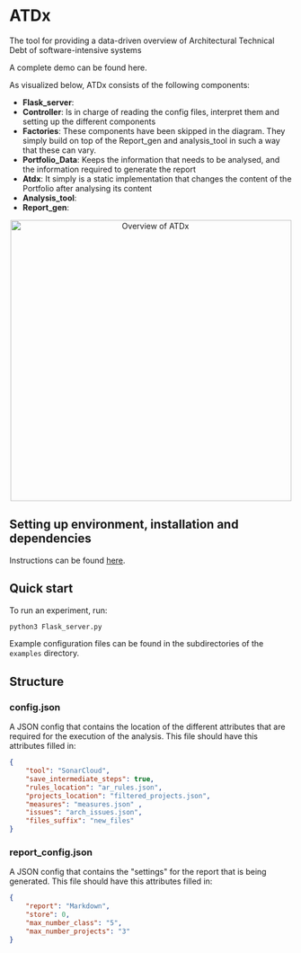 # ATDx
The tool for  providing a data-driven overview of Architectural Technical Debt of software-intensive systems

A complete demo can be found here.

As visualized below, ATDx  consists of the following components:
- **Flask_server**:
- **Controller**: Is in charge of reading the config files, interpret them and setting up the different components
- **Factories**: These components have been skipped in the diagram. They simply build on top of the Report_gen and analysis_tool in such a way that these can vary.
- **Portfolio_Data**: Keeps the information that needs to be analysed, and the information required to generate the report
- **Atdx**: It simply is a static implementation that changes the content of the Portfolio after analysing its content
- **Analysis_tool**: 
- **Report_gen**: 

<p align="center">
<img src="./documentation/Architecture.jpg" alt="Overview of ATDx" width="500"/>
</p>

## Setting up environment, installation and dependencies
Instructions can be found [here](https://github.com/S2-group/atdx/Demo_1/SETUP.md).

## Quick start
To run an experiment, run:
```bash
python3 Flask_server.py
```
Example configuration files can be found in the subdirectories of the `examples` directory.

## Structure
### config.json
A JSON config that contains the location of the different attributes that are required for the execution of the analysis.
This file should have this attributes filled in:

   ```json
   {
       "tool": "SonarCloud",
       "save_intermediate_steps": true,
       "rules_location": "ar_rules.json",
       "projects_location": "filtered_projects.json",
       "measures": "measures.json" ,
       "issues": "arch_issues.json",
       "files_suffix": "new_files"
   }
   ```
### report_config.json
A JSON config that contains the "settings" for the report that is being generated.
This file should have this attributes filled in:
   ```json
   {
       "report": "Markdown",
       "store": 0,
       "max_number_class": "5",
       "max_number_projects": "3"
   }
   ```

